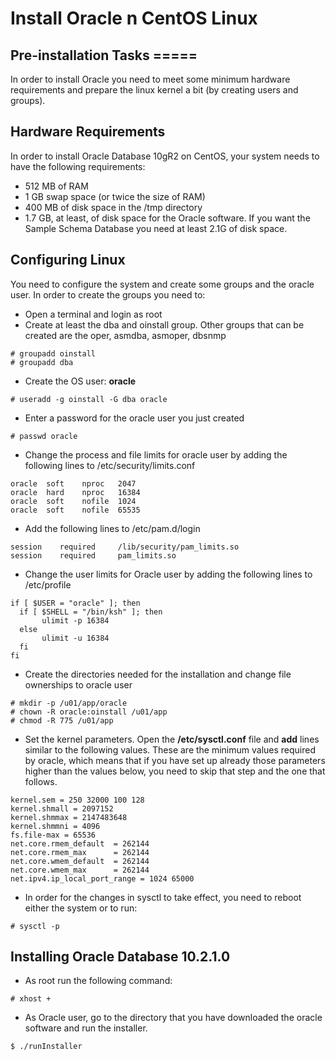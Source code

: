 ---
---

# Install Oracle n CentOS Linux

## Pre-installation Tasks =====
In order to install Oracle you need to meet some minimum hardware requirements and prepare the linux kernel a bit (by creating users and groups).

## Hardware Requirements
In order to install Oracle Database 10gR2 on CentOS, your system needs to have the following requirements:

  * 512 MB of RAM
  * 1 GB swap space (or twice the size of RAM)
  * 400 MB of disk space in the /tmp directory
  * 1.7 GB, at least, of disk space for the Oracle software. If you want the Sample Schema Database you need at least 2.1G of disk space.

## Configuring Linux
You need to configure the system and create some groups and the oracle user. In order to create the groups you need to:

  * Open a terminal and login as root
  * Create at least the dba and oinstall group. Other groups that can be created are the oper, asmdba, asmoper, dbsnmp
  ```
  # groupadd oinstall
  # groupadd dba
  ```
  * Create the OS user: **oracle**
  ```
  # useradd -g oinstall -G dba oracle
  ```
  * Enter a password for the oracle user you just created
  ```
  # passwd oracle
  ```
  * Change the process and file limits for oracle user by adding the following lines to /etc/security/limits.conf
  ```
  oracle  soft    nproc   2047
  oracle  hard    nproc   16384
  oracle  soft    nofile  1024
  oracle  soft    nofile  65535
  ```
  * Add the following lines to /etc/pam.d/login
  ```
  session    required     /lib/security/pam_limits.so
  session    required     pam_limits.so
  ```
  * Change the user limits for Oracle user by adding the following lines to /etc/profile
  ```
  if [ $USER = "oracle" ]; then
    if [ $SHELL = "/bin/ksh" ]; then
         ulimit -p 16384
    else
         ulimit -u 16384
    fi
  fi
  ```
  * Create the directories needed for the installation and change file ownerships to oracle user
  ```
  # mkdir -p /u01/app/oracle
  # chown -R oracle:oinstall /u01/app
  # chmod -R 775 /u01/app
  ```
  * Set the kernel parameters. Open the **/etc/sysctl.conf** file and **add** lines similar to the following values. These are the minimum values required by oracle, which means that if you have set up already those parameters higher than the values below, you need to skip that step and the one that follows.
  ```
  kernel.sem = 250 32000 100 128
  kernel.shmall = 2097152
  kernel.shmmax = 2147483648
  kernel.shmmni = 4096
  fs.file-max = 65536
  net.core.rmem_default  = 262144
  net.core.rmem_max      = 262144
  net.core.wmem_default  = 262144
  net.core.wmem_max      = 262144
  net.ipv4.ip_local_port_range = 1024 65000
  ```
  * In order for the changes in sysctl to take effect, you need to reboot either the system or to run:
  ```
  # sysctl -p
  ```

## Installing Oracle Database 10.2.1.0
  * As root run the following command:
  ```
  # xhost +
  ```
  * As Oracle user, go to the directory that you have downloaded the oracle software and run the installer.
  ```
  $ ./runInstaller
  ```
